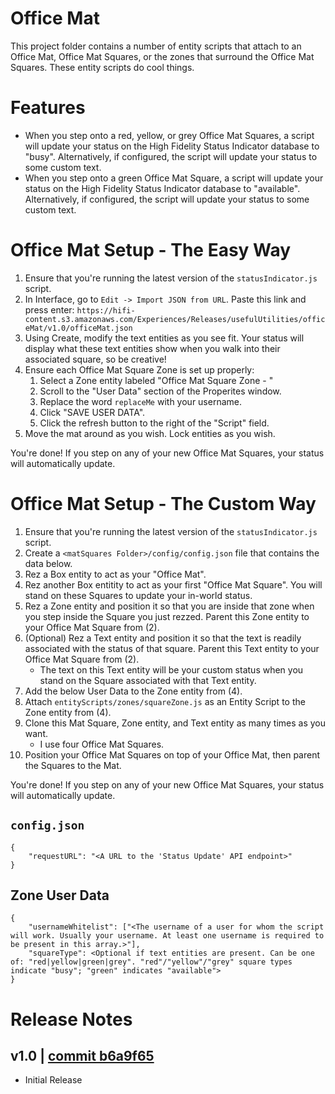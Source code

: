 # Office Mat
This project folder contains a number of entity scripts that attach to an Office Mat, Office Mat Squares, or the zones that surround the Office Mat Squares. These entity scripts do cool things.

# Features
- When you step onto a red, yellow, or grey Office Mat Squares, a script will update your status on the High Fidelity Status Indicator database to "busy". Alternatively, if configured, the script will update your status to some custom text.
- When you step onto a green Office Mat Square, a script will update your status on the High Fidelity Status Indicator database to "available". Alternatively, if configured, the script will update your status to some custom text.

# Office Mat Setup - The Easy Way
1. Ensure that you're running the latest version of the `statusIndicator.js` script.
2. In Interface, go to `Edit -> Import JSON from URL`. Paste this link and press enter: `https://hifi-content.s3.amazonaws.com/Experiences/Releases/usefulUtilities/officeMat/v1.0/officeMat.json`
3. Using Create, modify the text entities as you see fit. Your status will display what these text entities show when you walk into their associated square, so be creative!
4. Ensure each Office Mat Square Zone is set up properly:
    1. Select a Zone entity labeled "Office Mat Square Zone - <color>"
    2. Scroll to the "User Data" section of the Properites window.
    3. Replace the word `replaceMe` with your username.
    4. Click "SAVE USER DATA".
    5. Click the refresh button to the right of the "Script" field.
5. Move the mat around as you wish. Lock entities as you wish.

You're done! If you step on any of your new Office Mat Squares, your status will automatically update.

# Office Mat Setup - The Custom Way
1. Ensure that you're running the latest version of the `statusIndicator.js` script.
2. Create a `<matSquares Folder>/config/config.json` file that contains the data below.
3. Rez a Box entity to act as your "Office Mat".
4. Rez another Box entitity to act as your first "Office Mat Square". You will stand on these Squares to update your in-world status.
5. Rez a Zone entity and position it so that you are inside that zone when you step inside the Square you just rezzed. Parent this Zone entity to your Office Mat Square from (2).
6. (Optional) Rez a Text entity and position it so that the text is readily associated with the status of that square. Parent this Text entity to your Office Mat Square from (2).
    - The text on this Text entity will be your custom status when you stand on the Square associated with that Text entity.
7. Add the below User Data to the Zone entity from (4).
8. Attach `entityScripts/zones/squareZone.js` as an Entity Script to the Zone entity from (4).
9. Clone this Mat Square, Zone entity, and Text entity as many times as you want.
    - I use four Office Mat Squares.
10. Position your Office Mat Squares on top of your Office Mat, then parent the Squares to the Mat.

You're done! If you step on any of your new Office Mat Squares, your status will automatically update.

## `config.json`
```
{
    "requestURL": "<A URL to the 'Status Update' API endpoint>"
}
```

## Zone User Data
```
{
    "usernameWhitelist": ["<The username of a user for whom the script will work. Usually your username. At least one username is required to be present in this array.>"],
    "squareType": <Optional if text entities are present. Can be one of: "red|yellow|green|grey". "red"/"yellow"/"grey" square types indicate "busy"; "green" indicates "available">
}
```

# Release Notes

## v1.0 | [commit b6a9f65](https://github.com/highfidelity/hifi-content/commits/b6a9f65)
- Initial Release